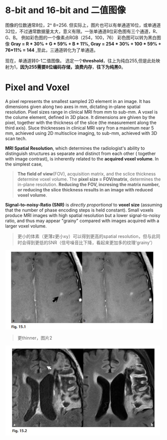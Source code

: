 # 8-bit and 16-bit and 二值图像
图像的位数通常8位，2^ 8=256. 但实际上，图片也可以有单通道16位，或单通道32位，不过通常数据量太大，意义有限。一张单通道8位彩色图有三个通道，R、G、B。
例如彩色图的一个像素点RGB（254，100，76）
彩色图可以转为黑白图像 **Gray = R * 30% + G * 59% + B * 11%, Gray = 254 * 30% + 100 * 59% + 76*11% = 144** ,至此，三通道转化为了单通道。

现在，单通道转0-1二值图像。
选定一个**threshold**，往上为纯白255,但是此处映射为1，**因为255需要8位编码存储，浪费内存**，**往下为纯黑0**。

# Pixel and Voxel

A pixel represents the smallest sampled 2D element in an image. It has dimensions given along two axes in mm, dictating in-plane spatial resolution. Pixel sizes range in clinical MRI from mm to sub-mm. A voxel is the colume element, defined in 3D place. It dimensions are ghiven by the pixel, together with the thickness of the slice (the measurement along the third axis). Sluce thicknesses in clinical MRI vary fron a maximum near 5 mm, achieved using 2D multisclice imaging, to sub-mm, achieved with 3D scan tech.

**MRI Spatial Resolution**, which determines the radiologist's ability to distinguish structures as separate and distinct from each other ( together with image contrast), is inherently related to the **acquired voxel volume**. In the simplest case, 

>**The field of view**(FOV), acquisition matrix, and the sclice thickness determine voxel volume. The **pixel size = FOV/matrix**, determines the in-plane resolution. **Reducing the FOV, incresing the matrix number, or reducing the slice thickness results in an image with reduced voxel volume**. 

**Signal-to-noisy-Ratio (SNR)** is *directly proportional* to **voxel size** (assuming that the number of phase encoding steps is held constant). Small voxels produce MRI images with high spatial resolution but a lower signal-to-noisy ratio, and thus may appear "grainy" compared with images acquired with a larger voxel volume.

>更小的体素（更薄z更小xy）可以得到更高的spatial resolution，但与此同时会得到更低的SNR（信号噪音比下降，看起来更加多的纹理‘grainy’）

![image](https://github.com/LoKerpiqo/Medical-AI-Knowledge/raw/master/img/xy.JPG)

>更thinner，图片2

![image](https://github.com/LoKerpiqo/Medical-AI-Knowledge/raw/master/img/thickness.JPG)


